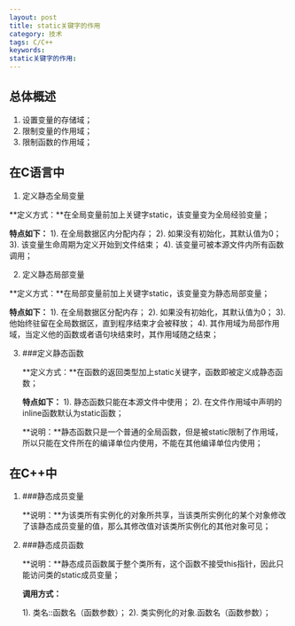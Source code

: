 ```yaml
---
layout: post
title: static关键字的作用
category: 技术
tags: C/C++
keywords: 
static关键字的作用: 
---
```


总体概述
---
1. 设置变量的存储域；
2. 限制变量的作用域；
3. 限制函数的作用域；

在C语言中
---
1. 定义静态全局变量

**定义方式：**在全局变量前加上关键字static，该变量变为全局经验变量；

**特点如下：**
1). 在全局数据区内分配内存；
2). 如果没有初始化，其默认值为0；
3). 该变量生命周期为定义开始到文件结束；
4). 该变量可被本源文件内所有函数调用；

2. 定义静态局部变量

**定义方式：**在局部变量前加上关键字static，该变量变为静态局部变量；

**特点如下：**
1). 在全局数据区分配内存；
2). 如果没有初始化，其默认值为0；
3). 他始终驻留在全局数据区，直到程序结束才会被释放；
4). 其作用域为局部作用域，当定义他的函数或者语句块结束时，其作用域随之结束；

3. ###定义静态函数

   **定义方式：**在函数的返回类型加上static关键字，函数即被定义成静态函数；

   **特点如下：**
   1). 静态函数只能在本源文件中使用；
   2). 在文件作用域中声明的inline函数默认为static函数；

   **说明：**静态函数只是一个普通的全局函数，但是被static限制了作用域，所以只能在文件所在的编译单位内使用，不能在其他编译单位内使用；

在C++中
---
1. ###静态成员变量

   **说明：**为该类所有实例化的对象所共享，当该类所实例化的某个对象修改了该静态成员变量的值，那么其修改值对该类所实例化的其他对象可见；

2. ###静态成员函数

   **说明：**静态成员函数属于整个类所有，这个函数不接受this指针，因此只能访问类的static成员变量；

   **调用方式：**

   1). 类名::函数名（函数参数）；
   2). 类实例化的对象.函数名（函数参数）；

